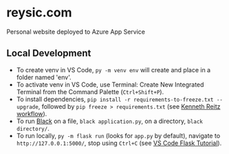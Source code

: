 # reysic.com

Personal website deployed to Azure App Service

## Local Development

* To create venv in VS Code, `py -m venv env` will create and place in a folder named 'env'.
* To activate venv in VS Code, use Terminal: Create New Integrated Terminal from the Command Palette (`Ctrl+Shift+P`).
* To install dependencies, `pip install -r requirements-to-freeze.txt --upgrade`, followed by `pip freeze > requirements.txt` (see [Kenneth Reitz workflow](https://www.kennethreitz.org/essays/a-better-pip-workflow)).
* To run [Black](https://pypi.org/project/black/) on a file, `black application.py`, on a directory, `black directory/`.
* To run locally, `py -m flask run` (looks for `app.py` by default), navigate to `http://127.0.0.1:5000/`, stop using `Ctrl+C` (see [VS Code Flask Tutorial](https://code.visualstudio.com/docs/python/tutorial-flask)).
